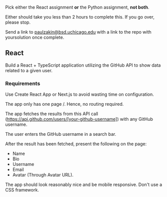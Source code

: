 Pick either the React assignment **or** the Python assignment, **not both**.

Either should take you less than 2 hours to complete this. If you go over, please stop. 

Send a link to paulzakin@bsd.uchicago.edu with a link to the repo with yoursolution once complete. 

## React

Build a React + TypeScript application utilizing the GitHub API to show data related to a given user. 

### Requirements

Use Create React App or Next.js to avoid wasting time on configuration. 

The app only has one page /. Hence, no routing required. 

The app fetches the results from this API call (https://api.github.com/users/[your-github-username]) with any GitHub username. 

The user enters the GitHub username in a search bar.

After the result has been fetched, present the following on the page: 

- Name 
- Bio 
- Username 
- Email
- Avatar (Through Avatar URL). 

The app should look reasonably nice and be mobile responsive. Don't use a CSS framework.
